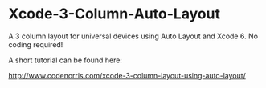 Xcode-3-Column-Auto-Layout
==========================

A 3 column layout for universal devices using Auto Layout and Xcode 6. No coding required!

A short tutorial can be found here:

http://www.codenorris.com/xcode-3-column-layout-using-auto-layout/
